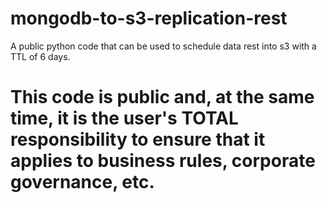 # mongodb-to-s3-replication-rest
A public python code that can be used to schedule data rest into s3 with a TTL of 6 days.

# This code is public and, at the same time, it is the user's TOTAL responsibility to ensure that it applies to business rules, corporate governance, etc.
